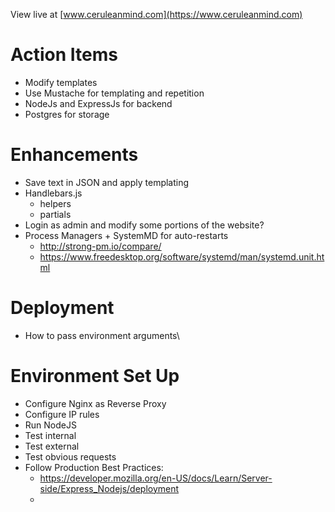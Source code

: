 View live at [www.ceruleanmind.com](https://www.ceruleanmind.com)

# Action Items
- Modify templates
- Use Mustache for templating and repetition
- NodeJs and ExpressJs for backend
- Postgres for storage

# Enhancements
- Save text in JSON and apply templating
- Handlebars.js
    - helpers
    - partials
- Login as admin and modify some portions of the website?
- Process Managers + SystemMD for auto-restarts
    - http://strong-pm.io/compare/
    - https://www.freedesktop.org/software/systemd/man/systemd.unit.html

# Deployment
- How to pass environment arguments\

# Environment Set Up
- Configure Nginx as Reverse Proxy
- Configure IP rules
- Run NodeJS
- Test internal
- Test external
- Test obvious requests
- Follow Production Best Practices:
    - https://developer.mozilla.org/en-US/docs/Learn/Server-side/Express_Nodejs/deployment
    - 
